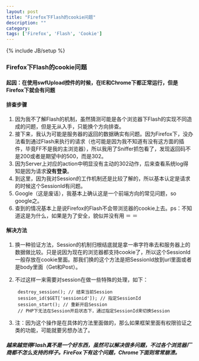 ```yaml
---
layout: post
title: "Firefox下Flash的cookie问题"
description: ""
category: 
tags: ['Firefox', 'Flash', 'Cookie']
---
```

{% include JB/setup %}
### Firefox下Flash的cookie问题

#### 起因：在使用swfUpload控件的时候，在IE和Chrome下都正常运行，但是Firefox下就会有问题

#### 排查步骤

1. 因为我不了解Flash的机制，虽然猜测可能是各个浏览器下Flash的实现不同造成的问题，但是无从入手，只能换个方向排查。
2. 接下来，我认为可能是服务器的返回的数据确实有问题。因为Firefox下，没办法看到通过Flash来执行的请求（也可能是因为我不知道有没有这方面的插件，毕竟FF不是我的主浏览器），所以我用了Sniffer抓包看了，发现返回码不是200或者是期望中的500，而是302。
3. 因为Server上对应的action中明显没有主动的302动作，后来查看系统log得知是因为请求**没有登录**。
4. 到这里，因为我对Session的工作机制还是比较了解的，所以基本认定是请求的时候这个SessionId有问题。
5. Google（这是废话），我基本上确认这是一个前端方向的常见问题，so google之。
6. 查到的情况基本上是说Firefox的Flash不会带浏览器的cookie上去。ps：不知道这是为什么，如果是为了安全，貌似并没有用 ＝ ＝

#### 解决方法

1. 换一种验证方法，Session的机制归根结底就是拿一串字符串去和服务器上的数据做比较。只是说因为现在的浏览器都支持cookie了，所以这个SessionId一般存放在cookie里面。那我们换的这个方法是把SessionId放到url里面或者是body里面（Get和Post）。
2. 不过这样一来需要对session在做一些特殊的处理，如下：

		destroy_session(); // 结束当前Session
		session_id($GET['sessionid']); // 指定SessionId
		session_start(); // 重新开启Session
		// PHP下无法在Session开启状态下，通过指定SessionId来切换Session

3. 注：因为这个操作是在具体的方法里面做的，那么如果框架里面有权限验证之类的功能，可能就要另想办法了。

##### 越来越觉得Flash真不是一个好东西，虽然可以解决很多问题，不过各个浏览器厂商都不怎么支持的样子。FireFox下有这个问题，Chrome下面则常常崩溃。
